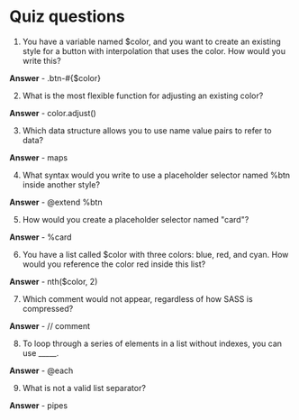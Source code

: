 # Quiz questions

1. You have a variable named $color, and you want to create an existing style for a button with interpolation that uses the color. How would you write this?

  **Answer** - .btn-#{$color}

2. What is the most flexible function for adjusting an existing color?

  **Answer** - color.adjust()

3. Which data structure allows you to use name value pairs to refer to data?

  **Answer** - maps

4. What syntax would you write to use a placeholder selector named %btn inside another style?

  **Answer** - @extend %btn

5. How would you create a placeholder selector named "card"?

  **Answer** - %card

6. You have a list called $color with three colors: blue, red, and cyan. How would you reference the color red inside this list?

  **Answer** - nth($color, 2)

7. Which comment would not appear, regardless of how SASS is compressed?

  **Answer** - // comment

8. To loop through a series of elements in a list without indexes, you can use _____.

  **Answer** - @each

9. What is not a valid list separator?

  **Answer** - pipes





